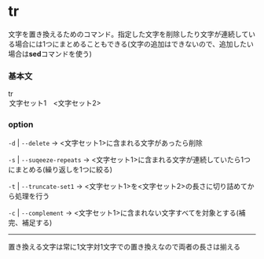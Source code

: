 # tr

文字を置き換えるためのコマンド。指定した文字を削除したり文字が連続している場合には1つにまとめることもできる(文字の追加はできないので、追加したい場合は**sed**コマンドを使う)

### 基本文

tr <option> 文字セット1　<文字セット2>

### option

`-d` | `--delete` -> <文字セット1>に含まれる文字があったら削除

`-s` | `--suqeeze-repeats` -> <文字セット1>に含まれる文字が連続していたら1つにまとめる(繰り返しを1つに絞る)

`-t` | `--truncate-set1` -> <文字セット1>を<文字セット2>の長さに切り詰めてから処理を行う

`-c` | `--complement` -> <文字セット1>に含まれない文字すべてを対象とする(補完、補足する)

---

置き換える文字は常に1文字対1文字での置き換えなので両者の長さは揃える

